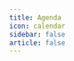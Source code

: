 ```yaml
---
title: Agenda
icon: calendar
sidebar: false
article: false
---
```


<PDF url="https://cdn.jsdelivr.net/gh/zhang-guodong/seminar@master/src/.vuepress/public/files/agenda.pdf" ratio=210:297 />
